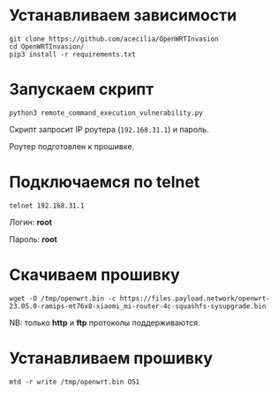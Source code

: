 # Устанавливаем зависимости
```
git clone https://github.com/acecilia/OpenWRTInvasion
cd OpenWRTInvasion/
pip3 install -r requirements.txt
```

# Запускаем скрипт
```
python3 remote_command_execution_vulnerability.py
```

Скрипт запросит IP роутера (`192.168.31.1`) и пароль.

Роутер подготовлен к прошивке.

# Подключаемся по telnet
```
telnet 192.168.31.1
```

Логин: **root**

Пароль: **root**


# Скачиваем прошивку
```
wget -O /tmp/openwrt.bin -c https://files.payload.network/openwrt-23.05.0-ramips-mt76x8-xiaomi_mi-router-4c-squashfs-sysupgrade.bin
```

NB: только **http** и **ftp** протоколы поддерживаются.

# Устанавливаем прошивку
```
mtd -r write /tmp/openwrt.bin OS1
```